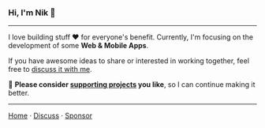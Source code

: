 ### Hi, I'm Nik 👋

***

I love building stuff ❤️ for everyone's benefit.
Currently, I'm focusing on the development of some **Web & Mobile Apps**.

If you have awesome ideas to share or interested in working together, feel free to [discuss it with me][2].

🌱 **Please consider [supporting projects][pay] you like**, so I can continue making it better.

***

[Home][1]
&middot; [Discuss][2]
&middot; [Sponsor][pay]

[1]:https://nikahmadz.github.io "Go to nikahmadz.github.io"
[2]:https://github.com/nikahmadz/nikahmadz.github.io/discussions "Lets discuss something"
[pay]: https://nikahmadz.github.io/pay "See payment options"

<!--
**nikahmadz/nikahmadz** is a ✨ _special_ ✨ repository because its `README.md` (this file) appears on your GitHub profile.
Here are some ideas to get you started:
- 🔭 I’m currently working on ...
- 🌱 I’m currently learning ...
- 👯 I’m looking to collaborate on ...
- 🤔 I’m looking for help with ...
- 💬 Ask me about ...
- 📫 How to reach me: ...
- 😄 Pronouns: ...
- ⚡ Fun fact: ...
-->
